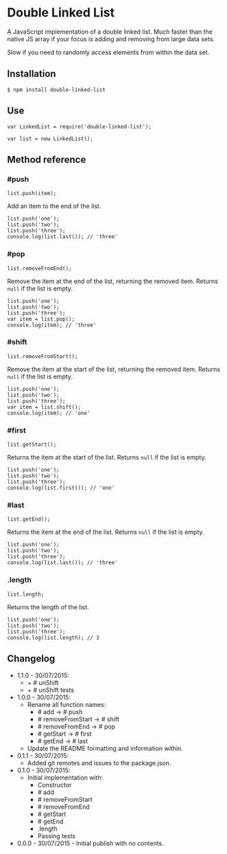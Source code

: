 Double Linked List
==================

A JavaScript implementation of a double linked list. Much faster than the native JS array if your focus is adding
and removing from large data sets. 

Slow if you need to randomly access elements from within the data set.

## Installation

    $ npm install double-linked-list
    
## Use

    var LinkedList = require('double-linked-list');
    
    var list = new LinkedList();
    
## Method reference

### \#push

    list.push(item);

Add an item to the end of the list.

    list.push('one');
    list.push('two');
    list.push('three');
    console.log(list.last()); // 'three'

### \#pop

    list.removeFromEnd();

Remove the item at the end of the list, returning the removed item.
Returns `null` if the list is empty.

    list.push('one');
    list.push('two');
    list.push('three');
    var item = list.pop();
    console.log(item); // 'three'
    
### \#shift

    list.removeFromStart();

Remove the item at the start of the list, returning the removed item.
Returns `null` if the list is empty.

    list.push('one');
    list.push('two');
    list.push('three');
    var item = list.shift();
    console.log(item); // 'one'
    
### \#first

    list.getStart();
    
Returns the item at the start of the list.
Returns `null` if the list is empty.

    list.push('one');
    list.push('two');
    list.push('three');
    console.log(list.first()); // 'one'
    
### \#last

    list.getEnd();
    
Returns the item at the end of the list.
Returns `null` if the list is empty.

    list.push('one');
    list.push('two');
    list.push('three');
    console.log(list.last()); // 'three'
    
### .length

    list.length;
    
Returns the length of the list.

    list.push('one');
    list.push('two');
    list.push('three');
    console.log(list.length); // 3
    
    
## Changelog

* 1.1.0 - 30/07/2015:
    * \+ \# unShift
    * \+ \# unShift tests
* 1.0.0 - 30/07/2015:
    * Rename all function names:
        * \# add -> \# push
        * \# removeFromStart -> \# shift
        * \# removeFromEnd -> \# pop
        * \# getStart -> \# first
        * \# getEnd -> \# last
    * Update the README formatting and information within.
* 0.1.1 - 30/07/2015:
    * Added git remotes and issues to the package.json.
* 0.1.0 - 30/07/2015:
    * Initial implementation with: 
        * Constructor
        * \# add
        * \# removeFromStart
        * \# removeFromEnd
        * \# getStart
        * \# getEnd
        * .length
        * Passing tests
* 0.0.0 - 30/07/2015 - Initial publish with no contents.
